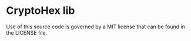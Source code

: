 # CryptoHex lib

Use of this source code is governed by a MIT license that can be found in the LICENSE file.
